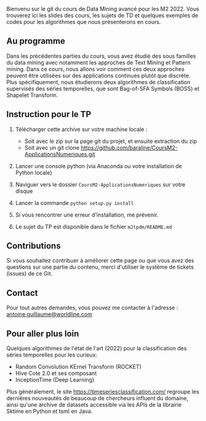Bienvenu sur le git du cours de Data Mining avancé pour les M2 2022. Vous trouverez ici les slides des cours, les sujets de TD et quelques exemples de codes pour les algorithmes que nous présenterons en cours.

## Au programme
Dans les précédentes parties du cours, vous avez étudié des sous familles du data mining avec notamment les approches de Text Mining et Pattern mining. Dans ce cours, nous allons voir comment ces deux approches peuvent être utilisées sur des applications continues plutôt que discrète. Plus spécifiquement, nous étudierons deux algorithmes de classification supervisés des séries temporelles, que sont Bag-of-SFA Symbols (BOSS) et Shapelet Transform.

## Instruction pour le TP
1. Télécharger cette archive sur votre machine locale :
    - Soit avec le zip sur la page git du projet, et ensuite extraction du zip
    - Soit avec un git clone https://github.com/baraline/CoursM2-ApplicationsNumeriques.git
    
2. Lancer une console python (via Anaconda ou votre installation de Python locale)
3. Naviguer vers le dossier `CoursM2-ApplicationsNumeriques` sur votre disque
4. Lancer la commande  `python setup.py install`
5. Si vous rencontrer une erreur d'installation, me prévenir.
6. Le sujet du TP est disponible dans le fichier `m2tpdm/README.md`

## Contributions
Si vous souhaitez contribuer à améliorer cette page ou que vous avez des questions sur une partie du contenu, merci d'utiliser le système de tickets (issues) de ce Git.

## Contact
Pour tout autres demandes, vous pouvez me contacter à l'adresse : antoine.guillaume@worldline.com

## Pour aller plus loin 

Quelques algorithmes de l'état de l'art (2022) pour la classification des séries temporelles pour les curieux:

- Random Convolution KErnel Transform (ROCKET) 
- Hive Cote 2.0 et ses composant
- InceptionTime (Deep Learning)

Plus généralement, le site https://timeseriesclassification.com/ regroupe les dernières nouveautés de beaucoup de chercheurs influent du domaine, ainsi qu'une archive de datasets accessible via les APIs de la librairie Sktime en Python et tsml en Java.


